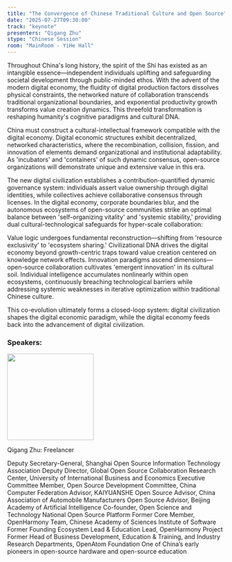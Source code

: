 ```yaml
---
title: "The Convergence of Chinese Traditional Culture and Open Source"
date: "2025-07-27T09:30:00"
track: "keynote"
presenters: "Qigang Zhu"
stype: "Chinese Session"
room: "MainRoom - YiHe Hall"
---
```


Throughout China's long history, the spirit of the Shi  has existed as an intangible essence—independent individuals uplifting and safeguarding societal development through public-minded ethos. With the advent of the modern digital economy, the fluidity of digital production factors dissolves physical constraints, the networked nature of collaboration transcends traditional organizational boundaries, and exponential productivity growth transforms value creation dynamics. This threefold transformation is reshaping humanity's cognitive paradigms and cultural DNA.

China must construct a cultural-intellectual framework compatible with the digital economy. Digital economic structures exhibit decentralized, networked characteristics, where the recombination, collision, fission, and innovation of elements demand organizational and institutional adaptability. As 'incubators' and 'containers' of such dynamic consensus, open-source organizations will demonstrate unique and extensive value in this era.

The new digital civilization establishes a contribution-quantified dynamic governance system: individuals assert value ownership through digital identities, while collectives achieve collaborative consensus through licenses. In the digital economy, corporate boundaries blur, and the autonomous ecosystems of open-source communities strike an optimal balance between 'self-organizing vitality' and 'systemic stability,' providing dual cultural-technological safeguards for hyper-scale collaboration:

Value logic undergoes fundamental reconstruction—shifting from 'resource exclusivity' to 'ecosystem sharing.' Civilizational DNA drives the digital economy beyond growth-centric traps toward value creation centered on knowledge network effects.
Innovation paradigms ascend dimensions—open-source collaboration cultivates 'emergent innovation' in its cultural soil. Individual intelligence accumulates nonlinearly within open ecosystems, continuously breaching technological barriers while addressing systemic weaknesses in iterative optimization within traditional Chinese culture.

This co-evolution ultimately forms a closed-loop system: digital civilization shapes the digital economic paradigm, while the digital economy feeds back into the advancement of digital civilization.

### Speakers:


<img src="https://sessionize.com/image/6591-400o400o1-GnAuCi7bbkTH3Bxk6i2Qcr.jpg" width="200" /><br/>

Qigang Zhu: Freelancer

Deputy Secretary-General, Shanghai Open Source Information Technology Association Deputy Director, Global Open Source Collaboration Research Center, University of International Business and Economics Executive Committee Member, Open Source Development Committee, China Computer Federation
Advisor, KAIYUANSHE Open Source Advisor, China Association of Automobile Manufacturers Open Source Advisor, Beijing Academy of Artificial Intelligence Co-founder, Open Science and Technology National Open Source Platform Former Core Member, OpenHarmony Team, Chinese Academy of Sciences Institute of Software Former Founding Ecosystem Lead & Education Lead, OpenHarmony Project Former Head of Business Development, Education & Training, and Industry Research Departments, OpenAtom Foundation One of China’s early pioneers in open-source hardware and open-source education